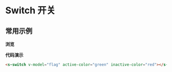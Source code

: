 # Switch 开关

## 常用示例

**浏览**

<ClientOnly>
<s-switch></s-switch>
</ClientOnly>

**代码演示**

```html
<s-switch v-model="flag" active-color="green" inactive-color="red"></s-switch>
```
